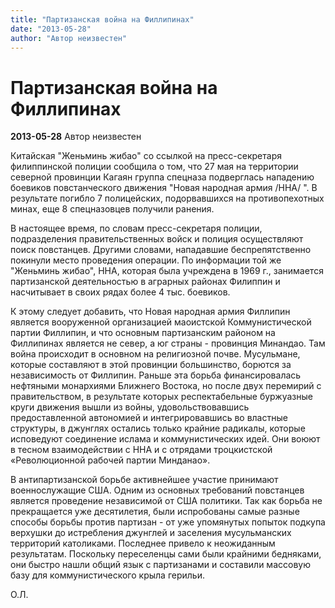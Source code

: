 ```yaml
---
title: "Партизанская война на Филлипинах"
date: "2013-05-28"
author: "Автор неизвестен"
---
```


# Партизанская война на Филлипинах

**2013-05-28** Автор неизвестен

Китайская "Женьминь жибао" со ссылкой на пресс-секретаря филиппинской полиции сообщила о том, что 27 мая на территории северной провинции Кагаян группа спецназа подверглась нападению боевиков повстанческого движения "Новая народная армия /ННА/ ". В результате погибло 7 полицейских, подорвавшихся на противопехотных минах, еще 8 спецназовцев получили ранения.

В настоящее время, по словам пресс-секретаря полиции, подразделения правительственных войск и полиция осуществляют поиск повстанцев. Другими словами, нападавшие беспрепятственно покинули место проведения операции. По информации той же "Женьминь жибао", ННА, которая была учреждена в 1969 г., занимается партизанской деятельностью в аграрных районах Филиппин и насчитывает в своих рядах более 4 тыс. боевиков.

К этому следует добавить, что Новая народная армия Филлипин является вооруженной организацией маоистской Коммунистической партии Филлипин, и что основным партизанским районом на Филлипинах является не север, а юг страны - провинция Минандао. Там война происходит в основном на религиозной почве. Мусульмане, которые составляют в этой провинции большинство, борются за независимость от Филлипин. Раньше эта борьба финансировалась нефтяными монархиями Ближнего Востока, но после двух перемирий с правительством, в результате которых респектабельные буржуазные круги движения вышли из войны, удовольствовавшись предоставленной автономией и интегрировавшись во властные структуры, в джунглях остались только крайние радикалы, которые исповедуют соединение ислама и коммунистических идей. Они воюют в тесном взаимодействии с ННА и с отрядами троцкистской «Революционной рабочей партии Минданао».

В антипартизанской борьбе активнейшее участие принимают военнослужащие США. Одним из основных требований повстанцев является проведение независимой от США политики. Так как борьба не прекращается уже десятилетия, были испробованы самые разные способы борьбы против партизан - от уже упомянутых попыток подкупа верхушки до истребления джунглей и заселения мусульманских территорий католиками. Последнее привело к неожиданным результатам. Поскольку переселенцы сами были крайними бедняками, они быстро нашли общий язык с партизанами и составили массовую базу для коммунистического крыла герильи.

О.Л.